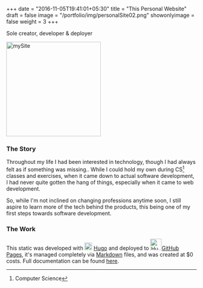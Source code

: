 +++
date = "2016-11-05T19:41:01+05:30"
title = "This Personal Website"
draft = false
image = "/portfolio/img/personalSite02.png"
showonlyimage = false
weight = 3
+++

Sole creator, developer & deployer
<!--more-->

<img src="/portfolio/img/personalSite02.png" alt="mySite" style="width: 250px;"/>

### The Story
Throughout my life I had been interested in technology, though I had always felt as if something was missing.. While I could hold my own during CS[^CS] classes and exercises, when it came down to actual software development, I had never quite gotten the hang of things, especially when it came to web development.

So, while I'm not inclined on changing professions anytime soon, I still aspire to learn more of the tech behind the products, this being one of my first steps towards software development.

### The Work
This static was developed with <img src="/portfolio/img/hugo.png" alt="Hugo" style="width: 20px;"/> [Hugo](https://gohugo.io/) and deployed to <img src="/portfolio/img/github.png" alt="Hugo" style="width: 30px;"/>[GitHub Pages](https://pages.github.com/), it's managed completely via [Markdown](https://daringfireball.net/projects/markdown/) files, and was created at $0 costs. Full documentation can be found [here](https://github.com/Yuvaldv/mySite-Hugo).

[^CS]: Computer Science
